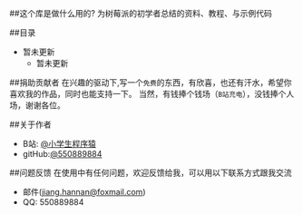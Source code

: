 ##这个库是做什么用的?
为树莓派的初学者总结的资料、教程、与示例代码

##目录
* 暂未更新
    *  暂未更新
	
##捐助贡献者
在兴趣的驱动下,写一个`免费`的东西，有欣喜，也还有汗水，希望你喜欢我的作品，同时也能支持一下。
当然，有钱捧个钱场（`B站充电`），没钱捧个人场，谢谢各位。

##关于作者
* B站: [@小学生程序猿](https://space.bilibili.com/72716922)
* gitHub:[@550889884](https://github.com/550889884)

##问题反馈
在使用中有任何问题，欢迎反馈给我，可以用以下联系方式跟我交流

* 邮件(jiang.hannan@foxmail.com)
* QQ: 550889884